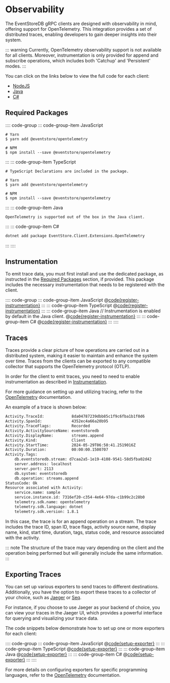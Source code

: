 # Observability

The EventStoreDB gRPC clients are designed with observability in mind, offering
support for OpenTelemetry. This integration provides a set of distributed
traces, enabling developers to gain deeper insights into their system.

::: warning
Currently, OpenTelemetry observability support is not available for all
clients. Moreover, instrumentation is only provided for append and
subscribe operations, which includes both 'Catchup' and 'Persistent' modes.
:::

You can click on the links below to view the full code for each client:

- [NodeJS](https://github.com/EventStore/EventStore-Client-NodeJS/blob/master/packages/test/src/samples/opentelemetry.ts)
- [Java](https://github.com/EventStore/EventStoreDB-Client-Java/blob/trunk/db-client-java/src/test/java/com/eventstore/dbclient/samples/opentelemetry/Instrumentation.java)
- [C#](https://github.com/EventStore/EventStore-Client-Dotnet/blob/master/samples/diagnostics/Program.cs)

## Required Packages

:::: code-group
::: code-group-item JavaScript

```
# Yarn
$ yarn add @eventstore/opentelemetry

# NPM
$ npm install --save @eventstore/opentelemetry
```

:::
::: code-group-item TypeScript

```
# TypeScript Declarations are included in the package.

# Yarn
$ yarn add @eventstore/opentelemetry

# NPM
$ npm install --save @eventstore/opentelemetry
```

:::
::: code-group-item Java

```
OpenTelemetry is supported out of the box in the Java client.
```

:::
::: code-group-item C#

```bash
dotnet add package EventStore.Client.Extensions.OpenTelemetry
```

:::
::::

## Instrumentation

To emit trace data, you must first install and use the dedicated package, as instructed in the
[Required Packages](./observability.md#required-packages) section, if provided. This package
includes the necessary instrumentation that needs to be registered with the client.

:::: code-group
::: code-group-item JavaScript
@[code{register-instrumentation}](@grpc:opentelemetry.js)
:::
::: code-group-item TypeScript
@[code{register-instrumentation}](@grpc:opentelemetry.ts)
:::
::: code-group-item Java
// Instrumentation is enabled by default in the Java client. 
@[code{register-instrumentation}](@grpc:opentelemetry/Instrumentation.java)
:::
::: code-group-item C#
@[code{register-instrumentation}](@grpc:diagnostics/Program.cs)
:::
::::

## Traces

Traces provide a clear picture of how operations are carried out in a
distributed system, making it easier to maintain and enhance the system over
time. Traces from the clients can be exported to any compatible collector that
supports the OpenTelemetry protocol (OTLP).

In order for the client to emit traces, you need to need to enable
instrumentation as described in
[Instrumentation](./observability.md#instrumentation).

For more guidance on setting up and utilizing tracing, refer to the
[OpenTelemetry](https://opentelemetry.io/) documentation.

An example of a trace is shown below:

```bash
Activity.TraceId:            8da04787239dbb85c1f9c6fba1b1f0d6
Activity.SpanId:             4352ec4a66a20b95
Activity.TraceFlags:         Recorded
Activity.ActivitySourceName: eventstoredb
Activity.DisplayName:        streams.append
Activity.Kind:               Client
Activity.StartTime:          2024-05-29T06:50:41.2519016Z
Activity.Duration:           00:00:00.1500707
Activity.Tags:
    db.eventstoredb.stream: d7caa2a5-1e19-4108-9541-58d5fba02d42
    server.address: localhost
    server.port: 2113
    db.system: eventstoredb
    db.operation: streams.append
StatusCode: Ok
Resource associated with Activity:
    service.name: sample
    service.instance.id: 7316ef20-c354-4e64-97da-c1b99c2c28b0
    telemetry.sdk.name: opentelemetry
    telemetry.sdk.language: dotnet
    telemetry.sdk.version: 1.8.1
```

In this case, the trace is for an append operation on a stream. The trace
includes the trace ID, span ID, trace flags, activity source name, display name,
kind, start time, duration, tags, status code, and resource associated with the
activity.

::: note
The structure of the trace may vary depending on the client and the operation
being performed but will generally include the same information.
:::

## Exporting Traces

You can set up various exporters to send traces to different destinations.
Additionally, you have the option to export these traces to a collector of your
choice, such as [Jaeger](https://www.jaegertracing.io/) or [Seq](https://datalust.co/seq).

For instance, if you choose to use Jaeger as your backend of choice, you can
view your traces in the Jaeger UI, which provides a powerful interface for
querying and visualizing your trace data.

The code snippets below demonstrate how to set up one or more exporters for each
client:

:::: code-group
::: code-group-item JavaScript
@[code{setup-exporter}](@grpc:opentelemetry.js)
:::
::: code-group-item TypeScript
@[code{setup-exporter}](@grpc:opentelemetry.ts)
:::
::: code-group-item Java
@[code{setup-exporter}](@grpc:opentelemetry/Instrumentation.java)
:::
::: code-group-item C#
@[code{setup-exporter}](@grpc:diagnostics/Program.cs)
:::
::::

For more details on configuring exporters for specific programming languages,
refer to the [OpenTelemetry](https://opentelemetry.io/docs/languages/)
documentation.
